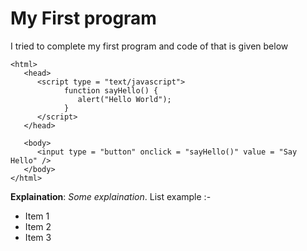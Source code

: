 # My First program 
I tried to complete my first program and code of that is given below
```
<html>
   <head>      
      <script type = "text/javascript">
            function sayHello() {
               alert("Hello World");
            }
      </script>     
   </head>
   
   <body>
      <input type = "button" onclick = "sayHello()" value = "Say Hello" />
   </body>  
</html>
```
**Explaination**: *Some explaination*.
List example :-
* Item 1
* Item 2
* Item 3
